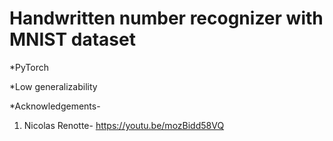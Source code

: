 # Handwritten number recognizer with MNIST dataset

*PyTorch

*Low generalizability

*Acknowledgements- 
1. Nicolas Renotte- https://youtu.be/mozBidd58VQ
